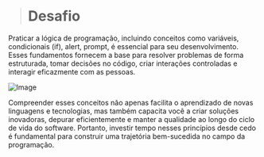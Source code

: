 > # Desafio

Praticar a lógica de programação, incluindo conceitos como variáveis, condicionais (if), alert, 
prompt, é essencial para seu desenvolvimento. Esses fundamentos fornecem a base para resolver 
problemas de forma estruturada, tomar decisões no código, criar interações controladas e 
interagir eficazmente com as pessoas.

![Image](https://github.com/user-attachments/assets/a26a3380-fea0-4047-a19a-d391466737f1)

Compreender esses conceitos não apenas facilita o aprendizado de novas linguagens e tecnologias, 
mas também capacita você a criar soluções inovadoras, depurar eficientemente e manter a qualidade 
ao longo do ciclo de vida do software. Portanto, investir tempo nesses princípios desde cedo é 
fundamental para construir uma trajetória bem-sucedida no campo da programação.
